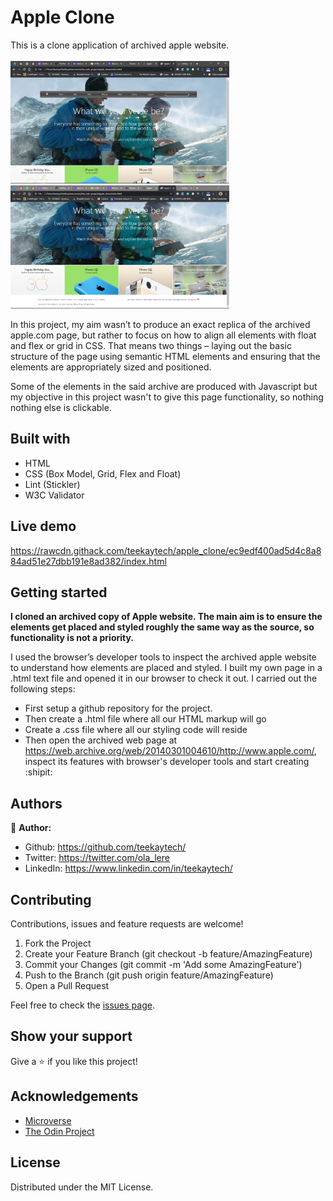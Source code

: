 # Apple Clone

This is a clone application of archived apple website.
<br>
<br>
<img src="assets/screen_one.jpg" width="350"> 
<img src="assets/screen_two.jpg" width="350"> 
<br>

In this project, my aim wasn’t to produce an exact replica of the archived apple.com page, but rather to focus on how to align all elements with float and flex or grid in CSS. That means two things – laying out the basic structure of the page using semantic HTML elements and ensuring that the elements are appropriately sized and positioned.

Some of the elements in the said archive are produced with Javascript but my objective in this project wasn't to give this page functionality, so nothing nothing else is clickable.

## Built with
  * HTML 
  * CSS (Box Model, Grid, Flex and Float)
  * Lint (Stickler)
  * W3C Validator

## Live demo
https://rawcdn.githack.com/teekaytech/apple_clone/ec9edf400ad5d4c8a884ad51e27dbb191e8ad382/index.html

## Getting started
**I cloned an archived copy of Apple website. The main aim is to ensure the elements get placed and styled roughly the same way as the source, so functionality is not a priority.**

I used the browser’s developer tools to inspect the archived apple website to understand how elements are placed and styled.
I built my own page in a .html text file and opened it in our browser to check it out. I carried out the following steps:
  - First setup a github repository for the project.
  - Then create a .html file where all our HTML markup will go
  - Create a .css file where all our styling code will reside
  - Then open the archived web page at https://web.archive.org/web/20140301004610/http://www.apple.com/, inspect its features with browser's developer tools and start creating  :shipit:

## Authors
 :bust_in_silhouette: **Author:**
 * Github: https://github.com/teekaytech/
 * Twitter: https://twitter.com/ola_lere
 * LinkedIn: https://www.linkedin.com/in/teekaytech/

## Contributing
Contributions, issues and feature requests are welcome!

   1. Fork the Project
   2. Create your Feature Branch (git checkout -b feature/AmazingFeature)
   3. Commit your Changes (git commit -m 'Add some AmazingFeature')
   4. Push to the Branch (git push origin feature/AmazingFeature)
   5. Open a Pull Request

Feel free to check the [issues page](https://github.com/teekaytech/apple_clone/issues).

## Show your support
Give a :star: if you like this project!

## Acknowledgements
  * [Microverse](https://www.microverse.org/)
  * [The Odin Project](https://www.theodinproject.com/courses/html5-and-css3/lessons/embedding-images-and-video#introduction)

## License
 Distributed under the MIT License.
